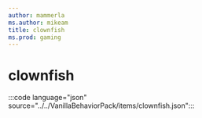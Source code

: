 ```yaml
---
author: mammerla
ms.author: mikeam
title: clownfish
ms.prod: gaming
---
```


# clownfish

:::code language="json" source="../../VanillaBehaviorPack/items/clownfish.json":::